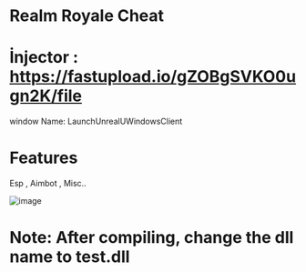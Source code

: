 # Realm Royale Cheat

# İnjector : https://fastupload.io/gZOBgSVKO0ugn2K/file
window Name: LaunchUnrealUWindowsClient

# Features

Esp , Aimbot , Misc..

![image](https://github.com/ceylintxt/Realm-Royale/assets/159205632/4dc834eb-1eb8-4908-9538-2853d9a79f44)

# Note: After compiling, change the dll name to test.dll
